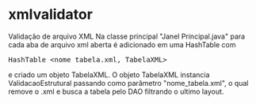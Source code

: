 ﻿xmlvalidator
============

Validação de arquivo XML
Na classe principal "Janel Principal.java" para cada aba de arquivo xml aberta é adicionado em uma HashTable com <pre>HashTable &lt;nome_tabela.xml, TabelaXML&gt;</pre> e criado um objeto TabelaXML.
O objeto TabelaXML instancia ValidacaoEstrutural passando como parâmetro "nome_tabela.xml", o qual remove o .xml e busca a tabela pelo DAO filtrando o ultimo layout.